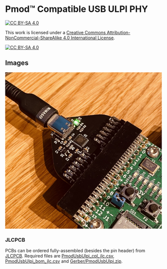 Pmod™ Compatible USB ULPI PHY
===

[![CC BY-SA 4.0][cc-by-sa-shield]][cc-by-sa]

This work is licensed under a [Creative Commons Attribution-NonCommercial-ShareAlike 4.0 International License][cc-by-sa].

[![CC BY-SA 4.0][cc-by-sa-image]][cc-by-sa]

[cc-by-sa]: http://creativecommons.org/licenses/by-nc-sa/4.0/
[cc-by-sa-image]: https://licensebuttons.net/l/by-nc-sa/4.0/88x31.png
[cc-by-sa-shield]: https://img.shields.io/badge/License-CC%20BY--NC--SA%204.0-lightgrey.svg

## Images

![PCB top](Images/pcb_top.jpg)

### JLCPCB

PCBs can be ordered fully-assembled (besides the pin header) from [JLCPCB](https://jlcpcb.com). Required files are
[PmodUsbUlpi_cpl_jlc.csv](PmodUsbUlpi_cpl_jlc.csv), [PmodUsbUlpi_bom_jlc.csv](PmodUsbUlpi_cpl_jlc.csv) and
[Gerber/PmodUsbUlpi.zip](Gerber/PmodUsbUlpi.zip).
